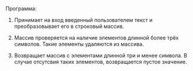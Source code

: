 Программа:
1. Принимает на вход введенный пользователем текст
и преобразовывает его в строковый массив.

2. Массив проверяется на наличие элементов длинной более трёх символов. 
Такие элементы удаляются из массива.

3. Возвращает массив с элементами длинной три и менее символа. 
В случае отсутсвия таких элементов, возвращается пустое значение.